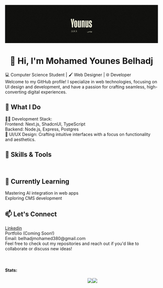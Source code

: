 <img src="./Linkedin cover.png" alt="cover image" />
<h1 style="text-align: center">👋 Hi, I'm Mohamed Younes Belhadj</h1>
💻 Computer Science Student | 🖌️ Web Designer | 🌐 Developer <br />
Welcome to my GitHub profile! I specialize in web technologies, focusing on UI design and development, and have a passion for crafting seamless, high-converting digital experiences.

<h2> 🚀 What I Do </h2>
🧑‍💻 Development Stack:
<br />
Frontend: Next.js, ShadcnUI, TypeScript
<br />
Backend: Node.js, Express, Postgres
<br />
🎨 UI/UX Design: Crafting intuitive interfaces with a focus on functionality and aesthetics.
<br />
<h2>🌟 Skills & Tools </h2>
<br />
<!-- Programming Languages: [![JavaScript](https://img.shields.io/badge/JavaScript-F7DF1E?logo=javascript&logoColor=000)](#)
![TypeScript](https://img.shields.io/badge/typescript-%23007ACC.svg?style=for-the-badge&logo=typescript&logoColor=white) 
![Python](https://img.shields.io/badge/python-3670A0?style=for-the-badge&logo=python&logoColor=ffdd54)
<br />
Frameworks: 
![Next JS](https://img.shields.io/badge/Next-black?style=for-the-badge&logo=next.js&logoColor=white) 
![NodeJS](https://img.shields.io/badge/node.js-6DA55F?style=for-the-badge&logo=node.js&logoColor=white) 
![Express.js](https://img.shields.io/badge/express.js-%23404d59.svg?style=for-the-badge&logo=express&logoColor=%2361DAFB)
<br />
Databases: 
![Postgres](https://img.shields.io/badge/postgres-%23316192.svg?style=for-the-badge&logo=postgresql&logoColor=white) 
![MySQL](https://img.shields.io/badge/mysql-4479A1.svg?style=for-the-badge&logo=mysql&logoColor=white)
<br />
Design Tools: 
![Figma](https://img.shields.io/badge/figma-%23F24E1E.svg?style=for-the-badge&logo=figma&logoColor=white)
<br />
Others: ![Git](https://img.shields.io/badge/git-%23F05033.svg?style=for-the-badge&logo=git&logoColor=white), ShadcnUI
<br /> -->
<h2>🌱 Currently Learning</h2>
Mastering AI integration in web apps
<br />
Exploring CMS development
<br />
<h2>📫 Let's Connect</h2>
<a href="https://www.linkedin.com/in/mohamed-younus-belhadj/" target="_blank">Linkedin</a>
<br />
Portfolio (Coming Soon!)
<br />
Email: belhadjmohamed380@gmail.com
<br />
Feel free to check out my repositories and reach out if you'd like to collaborate or discuss new ideas!
<br />
<br />
<br />


#### Stats:
  <div style="width: 100vw;display:flex;justify-content:center;">  
    <img src="https://github-readme-stats.vercel.app/api/top-langs/?username=Mohamed-Belhadj&hide=php&title_color=ffffff&text_color=c9cacc&icon_color=4AB197&bg_color=1A2B34" />
    <img src="https://github-readme-stats.vercel.app/api?username=Mohamed-Belhadj&count_private=true&show_icons=true&theme=prussian" width="400">
  </div>
                        

<!---
Mohamed-Belhadj/Mohamed-Belhadj is a ✨ special ✨ repository because its `README.md` (this file) appears on your GitHub profile.
You can click the Preview link to take a look at your changes.
--->
